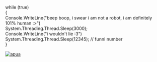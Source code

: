 while (true) <br />
{ <br />
    Console.WriteLine("beep boop, i swear i am not a robot, i am definitely 101% human :>") <br />
    System.Threading.Thread.Sleep(3000); <br />
    Console.WriteLine("i wouldn't lie :3") <br />
    System.Threading.Thread.Sleep(12345); // funni number <br />
} <br />

[![apua](https://github.com/user-attachments/assets/44ea624e-f1b7-4371-84ec-179140277add)](popup.html)
